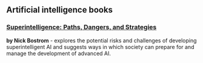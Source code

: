 ## Artificial intelligence books

### [Superintelligence: Paths, Dangers, and Strategies](/artificial-intelligence/superintelligence-paths-dangers-and-strategies.html) 
**by Nick Bostrom** - explores the potential risks and challenges of developing superintelligent AI and suggests ways in which society can prepare for and manage the development of advanced AI.
